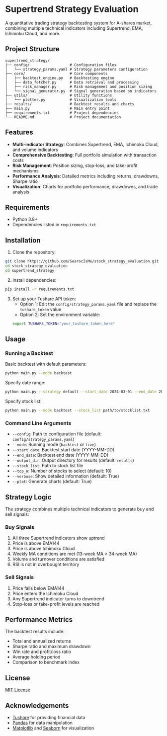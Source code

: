 # Supertrend Strategy Evaluation

A quantitative trading strategy backtesting system for A-shares market, combining multiple technical indicators including Supertrend, EMA, Ichimoku Cloud, and more.

## Project Structure

```
supertrend_strategy/
├── config/                  # Configuration files
│   └── strategy_params.yaml # Strategy parameters configuration
├── core/                    # Core components
│   ├── backtest_engine.py   # Backtesting engine
│   ├── data_fetcher.py      # Data retrieval and processing
│   ├── risk_manager.py      # Risk management and position sizing
│   └── signal_generator.py  # Signal generation based on indicators
├── utils/                   # Utility functions
│   └── plotter.py           # Visualization tools
├── results/                 # Backtest results and charts
├── main.py                  # Main entry point
├── requirements.txt         # Project dependencies
└── README.md                # Project documentation
```

## Features

- **Multi-indicator Strategy**: Combines Supertrend, EMA, Ichimoku Cloud, and volume indicators
- **Comprehensive Backtesting**: Full portfolio simulation with transaction costs
- **Risk Management**: Position sizing, stop-loss, and take-profit mechanisms
- **Performance Analysis**: Detailed metrics including returns, drawdowns, Sharpe ratio
- **Visualization**: Charts for portfolio performance, drawdowns, and trade analysis

## Requirements

- Python 3.8+
- Dependencies listed in `requirements.txt`

## Installation

1. Clone the repository:
```bash
git clone https://github.com/SearocIsMe/stock_strategy_evaluation.git
cd stock_strategy_evaluation
cd supertrend_strategy
```

2. Install dependencies:
```bash
pip install -r requirements.txt
```

3. Set up your Tushare API token:
   - Option 1: Edit the `config/strategy_params.yaml` file and replace the `tushare_token` value
   - Option 2: Set the environment variable:
   ```bash
   export TUSHARE_TOKEN="your_tushare_token_here"
   ```

## Usage

### Running a Backtest

Basic backtest with default parameters:
```bash
python main.py --mode backtest
```

Specify date range:
```bash
python main.py --strategy default --start_date 2024-03-01 --end_date 2024-06-03 --output_csv
```

Specify stock list:
```bash
python main.py --mode backtest --stock_list path/to/stocklist.txt
```

### Command Line Arguments

- `--config`: Path to configuration file (default: `config/strategy_params.yaml`)
- `--mode`: Running mode (`backtest` or `live`)
- `--start_date`: Backtest start date (YYYY-MM-DD)
- `--end_date`: Backtest end date (YYYY-MM-DD)
- `--output_dir`: Output directory for results (default: `results`)
- `--stock_list`: Path to stock list file
- `--top_n`: Number of stocks to select (default: 10)
- `--verbose`: Show detailed information (default: True)
- `--plot`: Generate charts (default: True)

## Strategy Logic

The strategy combines multiple technical indicators to generate buy and sell signals:

### Buy Signals
1. All three Supertrend indicators show uptrend
2. Price is above EMA144
3. Price is above Ichimoku Cloud
4. Weekly MA conditions are met (13-week MA > 34-week MA)
5. Volume and turnover conditions are satisfied
6. RSI is not in overbought territory

### Sell Signals
1. Price falls below EMA144
2. Price enters the Ichimoku Cloud
3. Any Supertrend indicator turns to downtrend
4. Stop-loss or take-profit levels are reached

## Performance Metrics

The backtest results include:
- Total and annualized returns
- Sharpe ratio and maximum drawdown
- Win rate and profit/loss ratio
- Average holding period
- Comparison to benchmark index

## License

[MIT License](LICENSE)

## Acknowledgements

- [Tushare](https://tushare.pro/) for providing financial data
- [Pandas](https://pandas.pydata.org/) for data manipulation
- [Matplotlib](https://matplotlib.org/) and [Seaborn](https://seaborn.pydata.org/) for visualization


